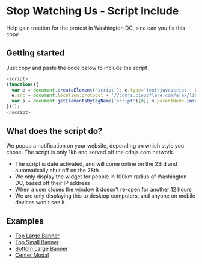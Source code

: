 
# Stop Watching Us - Script Include

Help gain traction for the protest in Washington DC, sina can you fix this copy.

## Getting started

Just copy and paste the code below to include the script


```javascript
<script> 
(function(){
  var e = document.createElement('script'); e.type='text/javascript'; e.async = true;
  e.src = document.location.protocol + '//cdnjs.cloudflare.com/ajax/libs/tfrce-widget/1/widget.js';
  var s = document.getElementsByTagName('script')[0]; s.parentNode.insertBefore(e, s);
})();
</script>
```
## What does the script do?

We popup a notification on your website, depending on which style you chose. The script is only 1kb and served off the cdnjs.com network.

* The script is date activated, and will come online on the 23rd and automatically shut off on the 28th
* We only display the widget for people in 100km radius of Washington DC, based off their IP address
* When a user closes the window it doesn't re-open for another 12 hours
* We are only displaying this to desktop computers, and anyone on mobile devices won't see it

## Examples

* [Top Large Banner](http://tfrce.github.io/widget/example/top_large_banner_example.html)
* [Top Small Banner](http://tfrce.github.io/widget/example/top_small_banner_example.html)
* [Bottom Large Banner](http://tfrce.github.io/widget/example/bottom_large_banner_example.html)
* [Center Modal](http://tfrce.github.io/widget/example/center_modal_example.html)